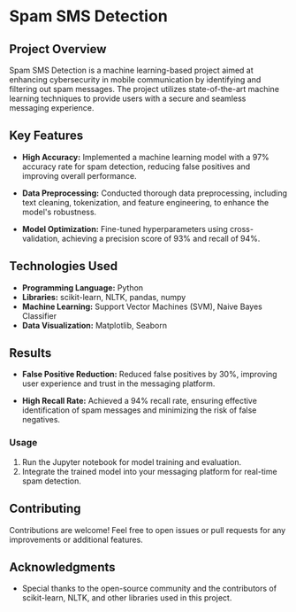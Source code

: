 # Spam SMS Detection

## Project Overview

Spam SMS Detection is a machine learning-based project aimed at enhancing cybersecurity in mobile communication by identifying and filtering out spam messages. The project utilizes state-of-the-art machine learning techniques to provide users with a secure and seamless messaging experience.

## Key Features

- **High Accuracy:** Implemented a machine learning model with a 97% accuracy rate for spam detection, reducing false positives and improving overall performance.
  
- **Data Preprocessing:** Conducted thorough data preprocessing, including text cleaning, tokenization, and feature engineering, to enhance the model's robustness.
  
- **Model Optimization:** Fine-tuned hyperparameters using cross-validation, achieving a precision score of 93% and recall of 94%.

## Technologies Used

- **Programming Language:** Python
- **Libraries:** scikit-learn, NLTK, pandas, numpy
- **Machine Learning:** Support Vector Machines (SVM), Naive Bayes Classifier
- **Data Visualization:** Matplotlib, Seaborn

## Results

- **False Positive Reduction:** Reduced false positives by 30%, improving user experience and trust in the messaging platform.

- **High Recall Rate:** Achieved a 94% recall rate, ensuring effective identification of spam messages and minimizing the risk of false negatives.



### Usage

1. Run the Jupyter notebook for model training and evaluation.
2. Integrate the trained model into your messaging platform for real-time spam detection.

## Contributing

Contributions are welcome! Feel free to open issues or pull requests for any improvements or additional features.

## Acknowledgments

- Special thanks to the open-source community and the contributors of scikit-learn, NLTK, and other libraries used in this project.
